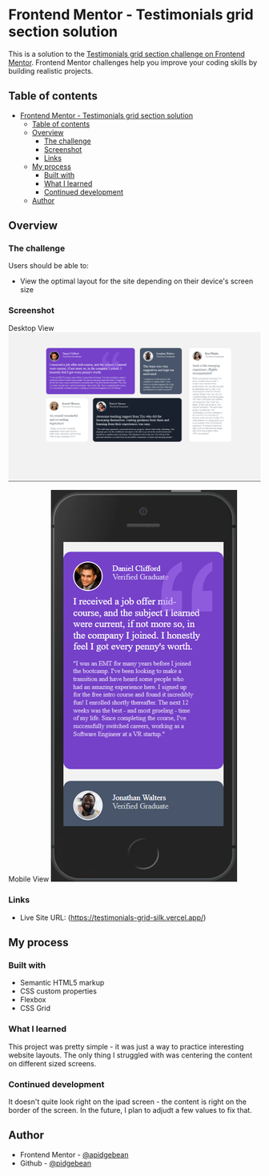 # Frontend Mentor - Testimonials grid section solution

This is a solution to the [Testimonials grid section challenge on Frontend Mentor](https://www.frontendmentor.io/challenges/testimonials-grid-section-Nnw6J7Un7). Frontend Mentor challenges help you improve your coding skills by building realistic projects. 

## Table of contents

- [Frontend Mentor - Testimonials grid section solution](#frontend-mentor---testimonials-grid-section-solution)
  - [Table of contents](#table-of-contents)
  - [Overview](#overview)
    - [The challenge](#the-challenge)
    - [Screenshot](#screenshot)
    - [Links](#links)
  - [My process](#my-process)
    - [Built with](#built-with)
    - [What I learned](#what-i-learned)
    - [Continued development](#continued-development)
  - [Author](#author)

## Overview

### The challenge

Users should be able to:

- View the optimal layout for the site depending on their device's screen size

### Screenshot

Desktop View
![desktop view](/finished/desktop-view.png)

Mobile View
![mobile view](/finished/mobile-view.png)

### Links

- Live Site URL: (https://testimonials-grid-silk.vercel.app/)

## My process

### Built with

- Semantic HTML5 markup
- CSS custom properties
- Flexbox
- CSS Grid

### What I learned

This project was pretty simple - it was just a way to practice interesting website layouts. The only thing I struggled with was centering the content on different sized screens.

### Continued development

It doesn't quite look right on the ipad screen - the content is right on the border of the screen. In the future, I plan to adjudt a few values to fix that.

## Author

- Frontend Mentor - [@apidgebean](https://www.frontendmentor.io/profile/pidgebean)
- Github - [@pidgebean](https://github.com/pidgebean)